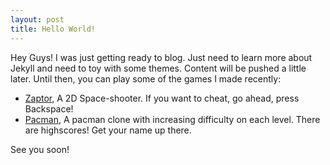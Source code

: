 ```yaml
---
layout: post
title: Hello World!
---
```


Hey Guys! I was just getting ready to blog. Just need to learn more about Jekyll and need to toy with some themes. 
Content will be pushed a little later. Until then, you can play some of the games I made recently: 


 - [Zaptor](vilbeyli.github.io/Zaptor/), A 2D Space-shooter. If you want to cheat, go ahead, press Backspace!
 - [Pacman](https://vilbeyli.github.io/Pacman/), A pacman clone with increasing difficulty on each level. There are highscores! Get your name up there. 
 
See you soon!